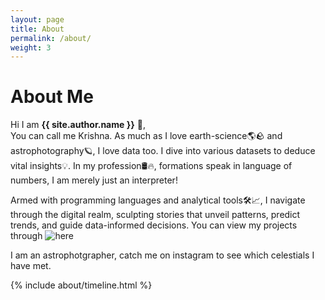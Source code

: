 ```yaml
---
layout: page
title: About
permalink: /about/
weight: 3
---
```


# **About Me**

Hi I am **{{ site.author.name }}** :wave:,<br>
You can call me Krishna. As much as I love earth-science🌎🪨 and astrophotography🪐, I love data too. I dive into various datasets to deduce vital insights💡. In my profession🛢️🔥, formations speak in language of numbers, I am merely just an interpreter! 

Armed with programming languages and analytical tools🛠️📈, I navigate through the digital realm, sculpting stories that unveil patterns, predict trends, and guide data-informed decisions. You can view my projects through ![here](https://krishna1594.github.io/projects/)

I am an astrophotgrapher, catch me on instagram to see which celestials I have met.

<div class="row">
{% include about/timeline.html %}
</div>
